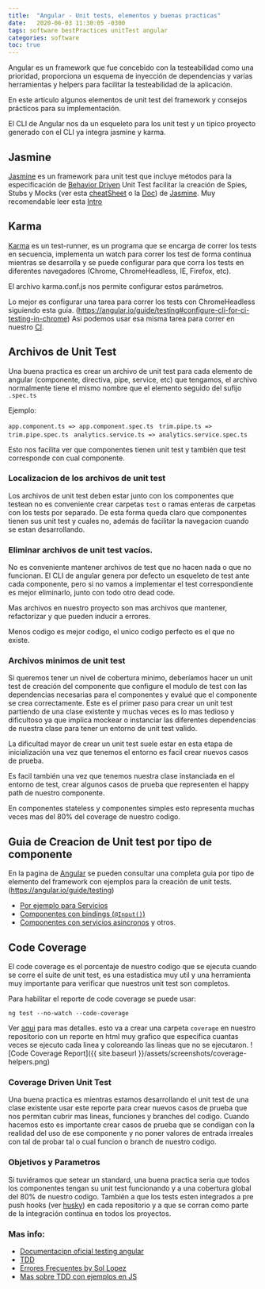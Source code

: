 ```yaml
---
title:  "Angular - Unit tests, elementos y buenas practicas"
date:   2020-06-03 11:30:05 -0300
tags: software bestPractices unitTest angular
categories: software
toc: true
---
```


Angular es un framework que fue concebido con la testeabilidad como una prioridad, proporciona un esquema de inyección de dependencias y varias herramientas y helpers para facilitar la testeabilidad de la aplicación. 

En este articulo algunos elementos de unit test del framework y consejos prácticos para su implementación. 

El CLI de Angular nos da un esqueleto para los unit test y un tipico proyecto generado con el CLI ya integra jasmine y karma.

## Jasmine
[Jasmine](https://jasmine.github.io) es un framework para unit test que incluye métodos para la especificación de [Behavior Driven](https://en.wikipedia.org/wiki/Behavior-driven_development) Unit Test facilitar la creación de Spies, Stubs y Mocks (ver esta [cheatSheet](https://devhints.io/jasmine) o la [Doc](https://jasmine.github.io/api/2.9/global)) de [Jasmine](https://jasmine.github.io).
Muy recomendable leer esta [Intro](https://jasmine.github.io/2.0/introduction)

## Karma
[Karma](https://karma-runner.github.io/) es un test-runner, es un programa que se encarga de correr los tests en secuencia, implementa un watch para correr los test de forma continua mientras se desarrolla y se puede configurar para que corra los tests en diferentes navegadores (Chrome, ChromeHeadless, IE, Firefox, etc).

El archivo karma.conf.js nos permite configurar estos parámetros.

Lo mejor es configurar una tarea para correr los tests con ChromeHeadless siguiendo esta guia.
(https://angular.io/guide/testing#configure-cli-for-ci-testing-in-chrome)
Asi podemos usar esa misma tarea para correr en nuestro [CI](https://es.wikipedia.org/wiki/Integraci%C3%B3n_continua). 

## Archivos de Unit Test
Una buena practica es crear un archivo de unit test para cada elemento de angular (componente, directiva, pipe, service, etc) que tengamos, el archivo normalmente tiene el mismo nombre que el elemento seguido del sufijo `.spec.ts`

Ejemplo:
 
`app.component.ts => app.component.spec.ts `
`trim.pipe.ts => trim.pipe.spec.ts `
`analytics.service.ts => analytics.service.spec.ts `

Esto nos facilita ver que componentes tienen unit test y también que test corresponde con cual componente. 

### Localizacion de los archivos de unit test
Los archivos de unit test deben estar junto con los componentes que testean no es conveniente crear carpetas `test` o ramas enteras de carpetas con los tests por separado. De esta forma queda claro que componentes tienen sus unit test y cuales no, además de facilitar la navegacion cuando se estan desarrollando.

### Eliminar archivos de unit test vacíos.
No es conveniente mantener archivos de test que no hacen nada o que no funcionan. El CLI de angular genera por defecto un esqueleto de test ante cada componente, pero si no vamos a implementar el test correspondiente es mejor eliminarlo, junto con todo otro dead code.

Mas archivos en nuestro proyecto son mas archivos que mantener, refactorizar y que pueden inducir a errores.

Menos codigo es mejor codigo, el unico codigo perfecto es el que no existe. 

### Archivos minimos de unit test
Si queremos tener un nivel de cobertura minimo, deberíamos hacer un unit test de creación del componente que configure el modulo de test con las dependencias necesarias para el componentes y evalué que el componente se crea correctamente. Este es el primer paso para crear un unit test partiendo de una clase existente y muchas veces es lo mas tedioso y dificultoso ya que implica mockear o instanciar las diferentes dependencias de nuestra clase para tener un entorno de unit test valido.

La dificultad mayor de crear un unit test suele estar en esta etapa de inicialización una vez que tenemos el entorno es facil crear nuevos casos de prueba.

Es facil también una vez que tenemos nuestra clase instanciada en el entorno de test, crear algunos casos de prueba que representen el happy path de nuestro componente.

En componentes stateless y componentes simples esto representa muchas veces mas del 80% del coverage de nuestro codigo.

## Guia de Creacion de Unit test por tipo de componente
En la pagina de [Angular](http://angular.io) se pueden consultar una completa guia por tipo de elemento del framework con ejemplos para la creación de unit tests.
(https://angular.io/guide/testing)
+ [Por ejemplo para Servicios](https://angular.io/guide/testing#service-tests)
+ [Componentes con bindings (`@Input()`)](https://angular.io/guide/testing#component-binding)
+ [Componentes con servicios asincronos](https://angular.io/guide/testing#component-with-async-service)
y otros.

## Code Coverage
El code coverage es el porcentaje de nuestro codigo que se ejecuta cuando se corre el suite de unit test, es una estadística muy util y una herramienta muy importante para verificar que nuestros unit test son completos. 

Para habilitar el reporte de code coverage se puede usar:

`ng test --no-watch --code-coverage` 

Ver [aqui](https://angular.io/guide/testing#enable-code-coverage-reports) para mas detalles.
esto va a crear una carpeta `coverage` en nuestro repositorio con un reporte en html muy grafico que especifica cuantas veces se ejecuto cada linea y coloreando las lineas que no se ejecutaron.
![Code Coverage Report]({{ site.baseurl }}/assets/screenshots/coverage-helpers.png)

### Coverage Driven Unit Test
Una buena practica es mientras estamos desarrollando el unit test de una clase existente usar este reporte para crear nuevos casos de prueba que nos permitan cubrir mas lineas, funciones y branches del codigo.
Cuando hacemos esto es importante crear casos de prueba que se condigan con la realidad del uso de ese componente y no poner valores de entrada irreales con tal de probar tal o cual funcion o branch de nuestro codigo. 

### Objetivos y Parametros
Si tuviéramos que setear un standard, una buena practica seria que todos los componentes tengan su unit test funcionando y a una cobertura global del 80% de nuestro codigo. 
También a que los tests esten integrados a pre push hooks (ver [husky](https://github.com/typicode/husky)) en cada repositorio y a que se corran como parte de la integración continua en todos los proyectos.

### Mas info: 
+ [Documentacipn oficial testing angular](https://angular.io/guide/testing)
+ [TDD](https://es.wikipedia.org/wiki/Desarrollo_guiado_por_pruebas)
+ [Errores Frecuentes by Sol Lopez](https://solopez.github.io/jasmine/)
+ [Mas sobre TDD con ejemplos en JS](https://softwarecrafters.io/javascript/tdd-test-driven-development)
